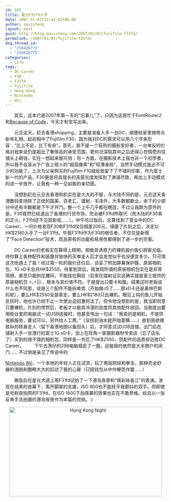 ```yaml
---
id: 185
title: 富士F31fd入手
date: 2007-01-07T22:44:42+00:00
author: oasisfeng
layout: post
guid: http://blog.oasisfeng.com/2007/01/07/fujifilm-f31fd/
permalink: /2007/01/07/fujifilm-f31fd/
dsq_thread_id:
  - "250426775"
  - "250426775"
categories:
  - Life
tags:
  - DC-Career
  - F30
  - F31fd
  - Fujifilm
  - Hong-Kong
  - Nintendo
  - Wii
---
```

　　其实，这本已是2007年第一天的“旧事儿”了，只因为这周忙于FontRouter2和[Because of Code](http://blog.oasisfeng.com/2006/11/20/because-of-code/)，今天才有空写出来。

　　元旦这天，赶去香港shopping，主要是准备入手一台DC，顺便给家里捎带点新年礼物。起初相中了Fujifilm F30，因为我对DC的需求可以用八个字来形容：“比上不足，比下有余”。首先，我不是一个狂热的摄影爱好者，一台单反的价格对我来说仍是超出了奢侈品的承受范围，更何况深陷其中之后还得心甘情愿的往镜头上砸钱，实在一想起来就可怕；另一方面，在摄影技术上我也非一个初学者，所以我不会盲从于广告上唬人的“超高像素”和“轻薄身段”，当然手动模式是必不可少的功能了。上次为父亲购买的Fujifilm F10就给我留下了不错的印象，作为富士新一代的产品，F30更是将其擅长的高感光度发挥到了淋漓尽致，再加上手动模式的进一步放开，让我有一种一见如故的亲切感。

　　没想到赶在元旦去香港购机实在是大大的不智，与大陆不同的是，元旦这天香港数码卖场除了正统的国美、百老汇、镭射、丰泽外，大多数都歇业，余下的少部分中还有半数都是下午才开门。整一个上午几乎都在瞎逛，不过让我颇为意外的是，F30竟然已经退出了香港的行货市场，完全被F31fd所取代（而大陆的F30卖的正火，F31fd还不见踪影呢……）。中午吃过饭后，总算找到了营业中的DC Career，一问价格发现F30和F31fd仅仅相差200元，琢磨了片刻之后，决定以HK$2180入手了一台F31fd。毕竟F31fd作为F30的继任者，不仅仅是新增了“Face Detection”技术，而且原有的功能和易用性都得到了进一步的完善。

<!--more-->　　DC Career的老板实在算得上精明，用极具诱惑力的裸机报价吸引顾客光临，待你算上各种配件和装置并愉快的买单走人后才会发觉似乎也没便宜多少。只可惜这次他遇上了我！经过第一轮的报价还价后，谈妥了附加屏幕保护膜、原装相机包、1G xD卡总共HK$2550。待拿到货后，我发现所谓的原装相机包实在是非常简陋，甚至只能别在腰间，不能挂在胸前（后来在镭射证实这确实就是富士提供的原装相机包 >_<||），根本与其价值不符。于是提出只要卡和膜。结果这时老板说什么也不同意，说是三个配件不能拆单卖（开始做JS了……那xD卡还是奥林巴斯的呢），要么HK$2550全部拿走，要么HK$2180只出裸机。眼见上钩的鱼儿开始反抗时，他也许已经不止一次使出这招激将法了。但令他没想到的是，我当即同意只要裸机，片刻的愕然后，老板才以极其冷漠的态度将其他配件收回。当我提出要用柜台里的电脑试一试USB连接时，他甚至甩出一句话：“我卖的是相机，不提供电脑服务，要试可以，另外给人工费。”（没捞到油水就开始耍横……）直到我欲擒故纵的转身走人（留下香港地图以备回头）后，才同意试试USB连接。出门后在镭射入手一张港行的富士1G xD卡，加上在旺角一家摄影器材专卖店（忘了店名了）买到的很不错的相机包，同样是一共花了HK$2550，但配件的品质却远胜DC Career。 　　下午去湾仔的298电脑城逛了一圈，迎接我的依然是大半商户的闭门…… 不过倒是亲见了传说中的

[Nintendo Wii](http://blog.oasisfeng.com/2006/10/29/nintendo-wii-revolution/)，一个本地的年轻人正在试货，玩了两局网球和拳击，那种完全舒展的洒脱和酣畅大大的扣动了我的心扉（只因钱包从中作梗而作罢……）

　　晚饭后在星光大道上用F31fd试拍了一下港岛夜景和“焕彩咏香江”的表演。发现在纯黑的夜幕下，离开脚架的支援，ISO 800也不能抚平我颤抖的双手。但即使是号称夜拍网的F31fd，在ISO 1600下拍夜幕的效果也实在不敢恭维。权且以一张反串手法拍摄的港岛夜景作为本篇的完结。:)

<center>
  <img src="https://album.oasisfeng.com/main.php?g2_view=core.DownloadItem&g2_itemId=1220&g2_serialNumber=1" height=281 width=480 alt="Hong Kong Night" />
  
  <center>
    </p>